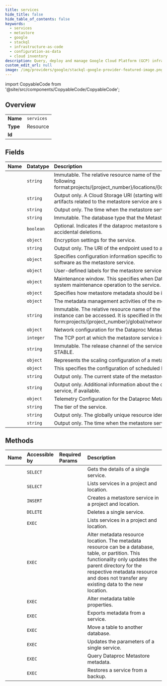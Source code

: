 ```yaml
---
title: services
hide_title: false
hide_table_of_contents: false
keywords:
  - services
  - metastore
  - google    
  - stackql
  - infrastructure-as-code
  - configuration-as-data
  - cloud inventory
description: Query, deploy and manage Google Cloud Platform (GCP) infrastructure and resources using SQL
custom_edit_url: null
image: /img/providers/google/stackql-google-provider-featured-image.png
---
```


import CopyableCode from '@site/src/components/CopyableCode/CopyableCode';




## Overview
<table><tbody>
<tr><td><b>Name</b></td><td><code>services</code></td></tr>
<tr><td><b>Type</b></td><td>Resource</td></tr>
<tr><td><b>Id</b></td><td><CopyableCode code="metastore.services" /></td></tr>
</tbody></table>

## Fields
| Name | Datatype | Description |
|:-----|:---------|:------------|
| <CopyableCode code="name" /> | `string` | Immutable. The relative resource name of the metastore service, in the following format:projects/&#123;project_number&#125;/locations/&#123;location_id&#125;/services/&#123;service_id&#125;. |
| <CopyableCode code="artifactGcsUri" /> | `string` | Output only. A Cloud Storage URI (starting with gs://) that specifies where artifacts related to the metastore service are stored. |
| <CopyableCode code="createTime" /> | `string` | Output only. The time when the metastore service was created. |
| <CopyableCode code="databaseType" /> | `string` | Immutable. The database type that the Metastore service stores its data. |
| <CopyableCode code="deletionProtection" /> | `boolean` | Optional. Indicates if the dataproc metastore should be protected against accidental deletions. |
| <CopyableCode code="encryptionConfig" /> | `object` | Encryption settings for the service. |
| <CopyableCode code="endpointUri" /> | `string` | Output only. The URI of the endpoint used to access the metastore service. |
| <CopyableCode code="hiveMetastoreConfig" /> | `object` | Specifies configuration information specific to running Hive metastore software as the metastore service. |
| <CopyableCode code="labels" /> | `object` | User-defined labels for the metastore service. |
| <CopyableCode code="maintenanceWindow" /> | `object` | Maintenance window. This specifies when Dataproc Metastore may perform system maintenance operation to the service. |
| <CopyableCode code="metadataIntegration" /> | `object` | Specifies how metastore metadata should be integrated with external services. |
| <CopyableCode code="metadataManagementActivity" /> | `object` | The metadata management activities of the metastore service. |
| <CopyableCode code="network" /> | `string` | Immutable. The relative resource name of the VPC network on which the instance can be accessed. It is specified in the following form:projects/&#123;project_number&#125;/global/networks/&#123;network_id&#125;. |
| <CopyableCode code="networkConfig" /> | `object` | Network configuration for the Dataproc Metastore service. |
| <CopyableCode code="port" /> | `integer` | The TCP port at which the metastore service is reached. Default: 9083. |
| <CopyableCode code="releaseChannel" /> | `string` | Immutable. The release channel of the service. If unspecified, defaults to STABLE. |
| <CopyableCode code="scalingConfig" /> | `object` | Represents the scaling configuration of a metastore service. |
| <CopyableCode code="scheduledBackup" /> | `object` | This specifies the configuration of scheduled backup. |
| <CopyableCode code="state" /> | `string` | Output only. The current state of the metastore service. |
| <CopyableCode code="stateMessage" /> | `string` | Output only. Additional information about the current state of the metastore service, if available. |
| <CopyableCode code="telemetryConfig" /> | `object` | Telemetry Configuration for the Dataproc Metastore service. |
| <CopyableCode code="tier" /> | `string` | The tier of the service. |
| <CopyableCode code="uid" /> | `string` | Output only. The globally unique resource identifier of the metastore service. |
| <CopyableCode code="updateTime" /> | `string` | Output only. The time when the metastore service was last updated. |
## Methods
| Name | Accessible by | Required Params | Description |
|:-----|:--------------|:----------------|:------------|
| <CopyableCode code="get" /> | `SELECT` | <CopyableCode code="locationsId, projectsId, servicesId" /> | Gets the details of a single service. |
| <CopyableCode code="list" /> | `SELECT` | <CopyableCode code="locationsId, projectsId" /> | Lists services in a project and location. |
| <CopyableCode code="create" /> | `INSERT` | <CopyableCode code="locationsId, projectsId" /> | Creates a metastore service in a project and location. |
| <CopyableCode code="delete" /> | `DELETE` | <CopyableCode code="locationsId, projectsId, servicesId" /> | Deletes a single service. |
| <CopyableCode code="_list" /> | `EXEC` | <CopyableCode code="locationsId, projectsId" /> | Lists services in a project and location. |
| <CopyableCode code="alter_location" /> | `EXEC` | <CopyableCode code="locationsId, projectsId, servicesId" /> | Alter metadata resource location. The metadata resource can be a database, table, or partition. This functionality only updates the parent directory for the respective metadata resource and does not transfer any existing data to the new location. |
| <CopyableCode code="alter_table_properties" /> | `EXEC` | <CopyableCode code="locationsId, projectsId, servicesId" /> | Alter metadata table properties. |
| <CopyableCode code="export_metadata" /> | `EXEC` | <CopyableCode code="locationsId, projectsId, servicesId" /> | Exports metadata from a service. |
| <CopyableCode code="move_table_to_database" /> | `EXEC` | <CopyableCode code="locationsId, projectsId, servicesId" /> | Move a table to another database. |
| <CopyableCode code="patch" /> | `EXEC` | <CopyableCode code="locationsId, projectsId, servicesId" /> | Updates the parameters of a single service. |
| <CopyableCode code="query_metadata" /> | `EXEC` | <CopyableCode code="locationsId, projectsId, servicesId" /> | Query Dataproc Metastore metadata. |
| <CopyableCode code="restore" /> | `EXEC` | <CopyableCode code="locationsId, projectsId, servicesId" /> | Restores a service from a backup. |
